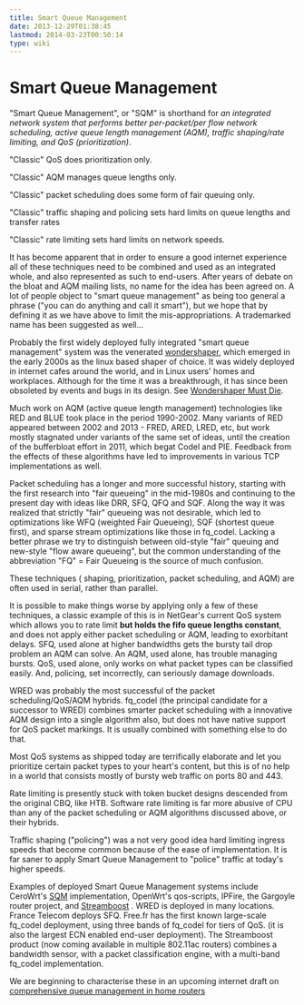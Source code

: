 ```yaml
---
title: Smart Queue Management
date: 2013-12-29T01:38:45
lastmod: 2014-03-23T00:50:14
type: wiki
---
```

Smart Queue Management
======================

"Smart Queue Management", or "SQM" is shorthand for *an integrated
network system that performs better per-packet/per flow network
scheduling, active queue length management (AQM), traffic shaping/rate
limiting, and QoS (prioritization)*.

"Classic" QoS does prioritization only.

"Classic" AQM manages queue lengths only.

"Classic" packet scheduling does some form of fair queuing only.

"Classic" traffic shaping and policing sets hard limits on queue lengths
and transfer rates

"Classic" rate limiting sets hard limits on network speeds.

It has become apparent that in order to ensure a good internet
experience all of these techniques need to be combined and used as an
integrated whole, and also represented as such to end-users. After years
of debate on the bloat and AQM mailing lists, no name for the idea has
been agreed on. A lot of people object to "smart queue management" as
being too general a phrase ("you can do anything and call it smart"),
but we hope that by defining it as we have above to limit the
mis-appropriations. A trademarked name has been suggested as well...

Probably the first widely deployed fully integrated "smart queue
management" system was the venerated
[wondershaper](http://lartc.org/wondershaper/), which emerged in the
early 2000s as the linux based shaper of choice. It was widely deployed
in internet cafes around the world, and in Linux users' homes and
workplaces. Although for the time it was a breakthrough, it has since
been obsoleted by events and bugs in its design. See [Wondershaper Must Die](Wondershaper_Must_Die.md).

Much work on AQM (active queue length management) technologies like RED
and BLUE took place in the period 1990-2002. Many variants of RED
appeared between 2002 and 2013 - FRED, ARED, LRED, etc, but work mostly
stagnated under variants of the same set of ideas, until the creation of
the bufferbloat effort in 2011, which begat Codel and PIE. Feedback from
the effects of these algorithms have led to improvements in various TCP
implementations as well.

Packet scheduling has a longer and more successful history, starting
with the first research into "fair queueing" in the mid-1980s and
continuing to the present day with ideas like DRR, SFQ, QFQ and SQF.
Along the way it was realized that strictly "fair" queueing was not
desirable, which led to optimizations like WFQ (weighted Fair Queueing),
SQF (shortest queue first), and sparse stream optimizations like those
in fq\_codel. Lacking a better phrase we try to distinguish between
old-style "fair" queuing and new-style "flow aware queueing", but the
common understanding of the abbreviation "FQ" = Fair Queueing is the
source of much confusion.

These techniques ( shaping, prioritization, packet scheduling, and AQM)
are often used in serial, rather than parallel.

It is possible to make things worse by applying only a few of these
techniques, a classic example of this is in NetGear's current QoS system
which allows you to rate limit **but holds the fifo queue lengths
constant**, and does not apply either packet scheduling or AQM, leading
to exorbitant delays. SFQ, used alone at higher bandwidths gets the
bursty tail drop problem an AQM can solve. An AQM, used alone, has
trouble managing bursts. QoS, used alone, only works on what packet
types can be classified easily. And, policing, set incorrectly, can
seriously damage downloads.

WRED was probably the most successful of the packet scheduling/QoS/AQM
hybrids. fq\_codel (the principal candidate for a successor to WRED)
combines smarter packet scheduling with a innovative AQM design into a
single algorithm also, but does not have native support for QoS packet
markings. It is usually combined with something else to do that.

Most QoS systems as shipped today are terrifically elaborate and let you
prioritize certain packet types to your heart's content, but this is of
no help in a world that consists mostly of bursty web traffic on ports
80 and 443.

Rate limiting is presently stuck with token bucket designs descended
from the original CBQ, like HTB. Software rate limiting is far more
abusive of CPU than any of the packet scheduling or AQM algorithms
discussed above, or their hybrids.

Traffic shaping ("policing") was a not very good idea hard limiting
ingress speeds that become common because of the ease of implementation.
It is far saner to apply Smart Queue Management to "police" traffic at
today's higher speeds.

Examples of deployed Smart Queue Management systems include CeroWrt's
[SQM](SQM.md) implementation, OpenWrt's qos-scripts, IPFire, the
Gargoyle router project, and
[Streamboost](http://www.qualcomm.com/media/releases/2013/01/04/qualcomm-introduces-streamboost-technology-optimize-performance-and)
. WRED is deployed in many locations. France Telecom deploys SFQ.
Free.fr has the first known large-scale fq\_codel deployment, using
three bands of fq\_codel for tiers of QoS. (it is also the largest ECN
enabled end-user deployment). The Streamboost product (now coming
available in multiple 802.11ac routers) combines a bandwidth sensor,
with a packet classification engine, with a multi-band fq\_codel
implementation.

We are beginning to characterise these in an upcoming internet draft on
[comprehensive queue management in home
routers](http://snapon.lab.bufferbloat.net/~d/draft-taht-home-gateway-best-practices-00.html)
